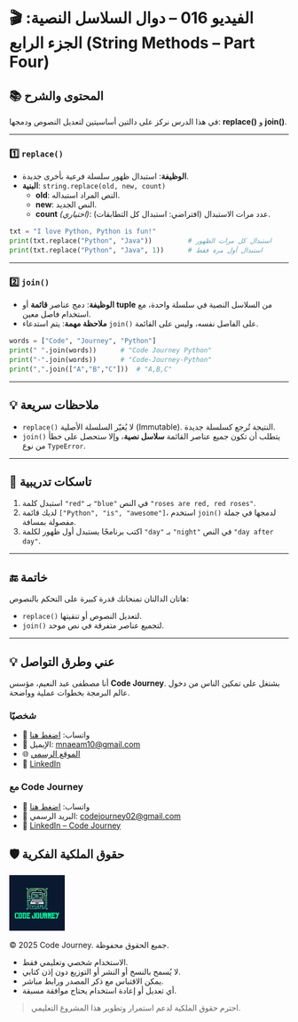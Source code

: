 # 🎬 الفيديو 016 – دوال السلاسل النصية: الجزء الرابع (String Methods – Part Four)

## 📚 المحتوى والشرح
في هذا الدرس نركز على دالتين أساسيتين لتعديل النصوص ودمجها: **replace()** و **join()**.

---

### 1️⃣ `replace()`
- **الوظيفة**: استبدال ظهور سلسلة فرعية بأخرى جديدة.
- **البنية**: `string.replace(old, new, count)`
    - **old**: النص المراد استبداله.
    - **new**: النص الجديد.
    - **count** *(اختياري)*: عدد مرات الاستبدال (افتراضي: استبدال كل التطابقات).

```python
txt = "I love Python, Python is fun!"
print(txt.replace("Python", "Java"))         # استبدال كل مرات الظهور
print(txt.replace("Python", "Java", 1))      # استبدال أول مرة فقط
```

---

### 2️⃣ `join()`

* **الوظيفة**: دمج عناصر **قائمة** أو **tuple** من السلاسل النصية في سلسلة واحدة، مع استخدام فاصل معين.
* **ملاحظة مهمة**: يتم استدعاء `join()` على الفاصل نفسه، وليس على القائمة.

```python
words = ["Code", "Journey", "Python"]
print(" ".join(words))      # "Code Journey Python"
print("-".join(words))      # "Code-Journey-Python"
print(",".join(["A","B","C"]))  # "A,B,C"
```

---

## 💡 ملاحظات سريعة

* `replace()` لا يُغيّر السلسلة الأصلية (Immutable). النتيجة تُرجع كسلسلة جديدة.
* `join()` يتطلب أن تكون جميع عناصر القائمة **سلاسل نصية**، وإلا ستحصل على خطأ من نوع `TypeError`.

---

## 📝 تاسكات تدريبية

1. استبدل كلمة `"red"` بـ `"blue"` في النص `"roses are red, red roses"`.
2. لديك قائمة `["Python", "is", "awesome"]`، استخدم `join()` لدمجها في جملة مفصولة بمسافة.
3. اكتب برنامجًا يستبدل أول ظهور لكلمة `"day"` بـ `"night"` في النص `"day after day"`.

---

## 🔚 خاتمة

هاتان الدالتان تمنحانك قدرة كبيرة على التحكم بالنصوص:

* `replace()` لتعديل النصوص أو تنقيتها.
* `join()` لتجميع عناصر متفرقة في نص موحد.

---


## 💡 عني وطرق التواصل


أنا مصطفى عبد النعيم، مؤسس **Code Journey**.
بشتغل على تمكين الناس من دخول عالم البرمجة بخطوات عملية وواضحة.


### شخصيًا
- 💬 واتساب: [اضغط هنا](https://wa.me/201114938410)
- 📧 الإيميل: mnaeam10@gmail.com  
- 🌐 [الموقع الرسمي](https://mostafa-naeam-web.vercel.app/)  
- 💼 [LinkedIn](https://www.linkedin.com/in/mostafa-naeam/)

### مع Code Journey
- 💬 واتساب: [اضغط هنا](https://wa.me/201555303227)
- 📩 البريد الرسمي: codejourney02@gmail.com  
- 💼 [LinkedIn – Code Journey](https://www.linkedin.com/company/code-journey25/)


## 🛡 حقوق الملكية الفكرية

<img src="../images/1.png" alt="حقوق الملكية" width="100"/>

© 2025 Code Journey. جميع الحقوق محفوظة.  

- الاستخدام شخصي وتعليمي فقط.  
- لا يُسمح بالنسخ أو النشر أو التوزيع دون إذن كتابي.  
- يمكن الاقتباس مع ذكر المصدر ورابط مباشر.  
- أي تعديل أو إعادة استخدام يحتاج موافقة مسبقة.  

> احترم حقوق الملكية لدعم استمرار وتطوير هذا المشروع التعليمي.

